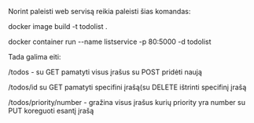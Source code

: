 Norint paleisti web servisą reikia paleisti šias komandas:

docker image build -t todolist .

docker container run --name listservice -p 80:5000 -d todolist

Tada galima eiti:

/todos - su GET pamatyti visus įrašus su POST pridėti naują 

/todos/id su GET pamatyti specifini įrašą(su DELETE ištrinti specifinį įrašą

/todos/priority/number - gražina visus įrašus kurių priority yra number
su PUT koreguoti esantį įrašą

